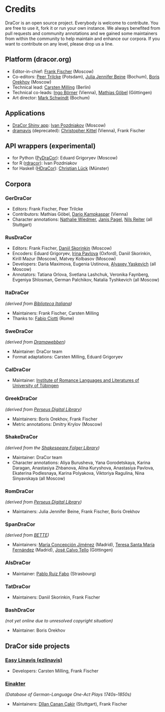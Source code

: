 # Credits

DraCor is an open source project. Everybody is welcome to contribute. You are free to use it, fork it or run your own instance. We always benefited from pull requests and community annotations and we gained some maintainers from within the community to help maintain and enhance our corpora. If you want to contribute on any level, please drop us a line.

## Platform (dracor.org)
* Editor-in-chief: [Frank Fischer](https://lehkost.github.io/) (Moscow)
* Co-editors: [Peer Trilcke](https://www.uni-potsdam.de/de/lit-19-jhd/peertrilcke/) (Potsdam), [Julia Jennifer Beine](https://rub.academia.edu/JuliaJenniferBeine) (Bochum), [Boris Orekhov](http://nevmenandr.net/bo.php) (Moscow)
* Technical lead: [Carsten Milling](https://hashtable.de/) (Berlin)
* Technical co-leads: [Ingo Börner](https://www.oeaw.ac.at/acdh/team/current-team/ingo-boerner/) (Vienna), [Mathias Göbel](https://www.sub.uni-goettingen.de/en/contact/staff-a-z/staff-details/person/mathias-goebel/) (Göttingen)
* Art director: [Mark Schwindt](https://www.markschwindt.com/) (Bochum)

## Applications
* [DraCor Shiny app](https://shiny.dracor.org/): [Ivan Pozdniakov](https://www.hse.ru/en/org/persons/137328113) (Moscow)
* [dramavis](https://dlina.github.io/dramavis/) (deprecated): [Christopher Kittel](http://www.christopherkittel.eu/) (Vienna), Frank Fischer

## API wrappers (experimental)
* for Python ([PyDraCor](https://pypi.org/project/pydracor/)): Eduard Grigoryev (Moscow)
* for R ([rdracor](https://github.com/dracor-org/rdracor)): Ivan Pozdniakov
* for Haskell ([HDraCor](https://github.com/dracor-org/hdracor)): [Christian Lück](https://www.fernuni-hagen.de/literatur/medienaesthetik/team/christianlueck.shtml) (Münster)

## Corpora

### GerDraCor
* Editors: Frank Fischer, Peer Trilcke
* Contributors: Mathias Göbel, [Dario Kampkaspar](https://www.oeaw.ac.at/acdh/team/current-team/dario-kampkaspar-1) (Vienna)
* Character annotations: [Nathalie Wiedmer](https://www.ims.uni-stuttgart.de/institut/team/Wiedmer/), [Janis Pagel](https://janispagel.de/), [Nils Reiter](https://nilsreiter.de/) (all Stuttgart)

### RusDraCor
* Editors: Frank Fischer, [Daniil Skorinkin](https://www.hse.ru/en/staff/skorinkin) (Moscow)
* Encoders: Eduard Grigoryev, [Irina Pavlova](https://www.mod-langs.ox.ac.uk/people/irina-pavlova) (Oxford), Daniil Skorinkin, Kirill Mazur (Moscow), Matvey Kolbasov (Moscow)
* Developers: Daria Maximova, Eugenia Ustinova, [Alyaxey Yaskevich](https://yaskevich.com/) (all Moscow)
* Annotators: Tatiana Orlova, Svetlana Lashchuk, Veronika Faynberg, Evgeniya Shlosman, German Palchikov, Natalia Tyshkevich (all Moscow)

### ItaDraCor
*(derived from [Biblioteca Italiana](http://www.bibliotecaitaliana.it/))*
* Maintainers: Frank Fischer, Carsten Milling
* Thanks to: [Fabio Ciotti](http://directory.uniroma2.it/index.php/chart/dettagliDocente/8353) (Rome)

### SweDraCor
*(derived from [Dramawebben](https://litteraturbanken.se/dramawebben))*
* Maintainer: DraCor team
* Format adaptations: Carsten Milling, Eduard Grigoryev

### CalDraCor
* Maintainer: [Institute of Romance Languages and Literatures of University of Tübingen](https://uni-tuebingen.de/fakultaeten/philosophische-fakultaet/fachbereiche/neuphilologie/romanisches-seminar/home/)

### GreekDraCor
*(derived from [Perseus Digital Library](http://www.perseus.tufts.edu/hopper/opensource/download))*
* Maintainers: Boris Orekhov, Frank Fischer
* Metric annotations: Dmitry Krylov (Moscow)

### ShakeDraCor
*(derived from the [Shakespeare Folger Library](https://www.folgerdigitaltexts.org/))*
* Maintainer: DraCor team
* Character annotations: Aliya Burusheva, Yana Gorodetskaya, Karina Daragan, Anastasiya Zhbanova, Alina Kuryshova, Anastasiya Pavlova, Ekaterina Podlesnaya, Karina Polyakova, Viktoriya Ragulina, Nina Sinyavskaya (all Moscow)

### RomDraCor
*(derived from [Perseus Digital Library](http://www.perseus.tufts.edu/hopper/opensource/download))*
* Maintainers: Julia Jennifer Beine, Frank Fischer, Boris Orekhov

### SpanDraCor
*(derived from [BETTE](https://github.com/GHEDI/BETTE))*
* Maintainers: [María Concepción Jiménez](https://www.unir.net/profesores/maria-concepcion-jimenez-fernandez/) (Madrid), [Teresa Santa María Fernández](https://www.unir.net/profesores/ma-teresa-santa-maria-fernandez/) (Madrid), [José Calvo Tello](https://www.sub.uni-goettingen.de/kontakt/personen-a-z/personendetails/person/jose-calvo-tello/) (Göttingen)

### AlsDraCor
* Maintainer: [Pablo Ruiz Fabo](https://lilpa.unistra.fr/fdt/membres/chercheurs/ruiz-fabo-pablo/) (Strasbourg)

### TatDraCor
* Maintainers: Daniil Skorinkin, Frank Fischer

### BashDraCor
*(not yet online due to unresolved copyright situation)*
* Maintainer: Boris Orekhov

## DraCor side projects

### [Easy Linavis (ezlinavis)](https://ezlinavis.dracor.org/)
* Developers: Carsten Milling, Frank Fischer

### [Einakter](https://einakter.dracor.org/)
*(Database of German-Language One-Act Plays 1740s–1850s)*
* Maintainers: [Dîlan Canan Çakir](https://www.ilw.uni-stuttgart.de/institut/team/Cakir-00001/) (Stuttgart), Frank Fischer
